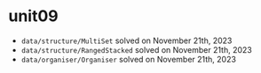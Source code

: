 # unit09

- `data/structure/MultiSet` solved on November 21th, 2023
- `data/structure/RangedStacked` solved on November 21th, 2023
- `data/organiser/Organiser` solved on November 21th, 2023
